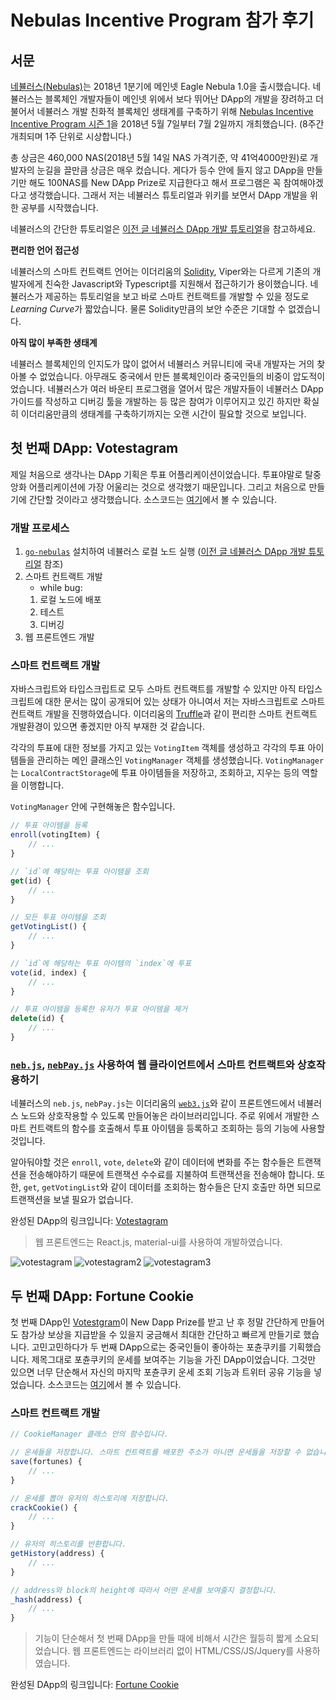 # Nebulas Incentive Program 참가 후기

## 서문

[네뷸러스(Nebulas)](https://nebulas.io/kr)는 2018년 1분기에 메인넷 Eagle Nebula 1.0을 출시했습니다. 네뷸러스는 블록체인 개발자들이 메인넷 위에서 보다 뛰어난 DApp의 개발을 장려하고 더불어서 네뷸러스 개발 친화적 블록체인 생태계를 구축하기 위해 [Nebulas Incentive Incentive Program 시즌 1](https://nebulas.io/incentive.html)을 2018년 5월 7일부터 7월 2일까지 개최했습니다. (8주간 개최되며 1주 단위로 시상합니다.)

총 상금은 460,000 NAS(2018년 5월 14일 NAS 가격기준, 약 41억4000만원)로 개발자의 눈길을 끌만큼 상금은 매우 컸습니다. 게다가 등수 안에 들지 않고 DApp을 만들기만 해도 100NAS를 New DApp Prize로 지급한다고 해서 프로그램은 꼭 참여해야겠다고 생각했습니다. 그래서 저는 네뷸러스 튜토리얼과 위키를 보면서 DApp 개발을 위한 공부를 시작했습니다.

네뷸러스의 간단한 튜토리얼은 [이전 글 네뷸러스 DApp 개발 튜토리얼]()을 참고하세요.

**편리한 언어 접근성**

네뷸러스의 스마트 컨트랙트 언어는 이더리움의 [Solidity](http://solidity.readthedocs.io/en/v0.4.24/), Viper와는 다르게 기존의 개발자에게 친숙한 Javascript와 Typescript를 지원해서 접근하기가 용이했습니다. 네뷸러스가 제공하는 튜토리얼을 보고 바로 스마트 컨트랙트를 개발할 수 있을 정도로 *Learning Curve*가 짧았습니다. 물론 Solidity만큼의 보안 수준은 기대할 수 없겠습니다.

**아직 많이 부족한 생태계**

네뷸러스 블록체인의 인지도가 많이 없어서 네뷸러스 커뮤니티에 국내 개발자는 거의 찾아볼 수 없었습니다. 아무래도 중국에서 만든 블록체인이라 중국인들의 비중이 압도적이었습니다. 네뷸러스가 여러 바운티 프로그램을 열어서 많은 개발자들이 네뷸러스 DApp 가이드를 작성하고 디버깅 툴을 개발하는 등 많은 참여가 이루어지고 있긴 하지만 확실히 이더리움만큼의 생태계를 구축하기까지는 오랜 시간이 필요할 것으로 보입니다.

## 첫 번째 DApp: Votestagram

제일 처음으로 생각나는 DApp 기획은 투표 어플리케이션이었습니다. 투표야말로 탈중앙화 어플리케이션에 가장 어울리는 것으로 생각했기 때문입니다. 그리고 처음으로 만들기에 간단할 것이라고 생각했습니다. 소스코드는 [여기](https://github.com/JonJee/nebulas-voting)에서 볼 수 있습니다.

### 개발 프로세스

1. [`go-nebulas`](https://github.com/nebulasio/go-nebulas) 설치하여 네뷸러스 로컬 노드 실행 ([이전 글 네뷸러스 DApp 개발 튜토리얼]() 참조)
2. 스마트 컨트랙트 개발
    * while bug:
    1. 로컬 노드에 배포
    2. 테스트
    3. 디버깅
3. 웹 프론트엔드 개발

### 스마트 컨트랙트 개발

자바스크립트와 타입스크립트로 모두 스마트 컨트랙트를 개발할 수 있지만 아직 타입스크립트에 대한 문서는 많이 공개되어 있는 상태가 아니여서 저는 자바스크립트로 스마트 컨트랙트 개발을 진행하였습니다. 이더리움의 [Truffle](https://truffleframework.com/)과 같이 편리한 스마트 컨트랙트 개발환경이 있으면 좋겠지만 아직 부재한 것 같습니다.

각각의 투표에 대한 정보를 가지고 있는 `VotingItem` 객체를 생성하고 각각의 투표 아이템들을 관리하는 메인 클래스인 `VotingManager` 객체를 생성했습니다. `VotingManager`는 `LocalContractStorage`에 투표 아이템들을 저장하고, 조회하고, 지우는 등의 역할을 이행합니다.

`VotingManager` 안에 구현해놓은 함수입니다.

```js
// 투표 아이템을 등록
enroll(votingItem) {
    // ...
}

// `id`에 해당하는 투표 아이템을 조회
get(id) {
    // ...
}

// 모든 투표 아이템을 조회
getVotingList() {
    // ...
}

// `id`에 해당하는 투표 아이템의 `index`에 투표
vote(id, index) {
    // ...
}

// 투표 아이템을 등록한 유저가 투표 아이템을 제거
delete(id) {
    // ...
}
```

### [`neb.js`](https://github.com/nebulasio/neb.js), [`nebPay.js`](https://github.com/nebulasio/nebPay) 사용하여 웹 클라이언트에서 스마트 컨트랙트와 상호작용하기

네뷸러스의 `neb.js`, `nebPay.js`는 이더리움의 [`web3.js`](https://web3js.readthedocs.io/en/1.0/)와 같이 프론트엔드에서 네뷸러스 노드와 상호작용할 수 있도록 만들어놓은 라이브러리입니다. 주로 위에서 개발한 스마트 컨트랙트의 함수를 호출해서 투표 아이템을 등록하고 조회하는 등의 기능에 사용할 것입니다.

알아둬야할 것은 `enroll`, `vote`, `delete`와 같이 데이터에 변화를 주는 함수들은 트랜잭션을 전송해야하기 때문에 트랜잭션 수수료를 지불하여 트랜잭션을 전송해야 합니다. 또한, `get`, `getVotingList`와 같이 데이터를 조회하는 함수들은 단지 호출만 하면 되므로 트랜잭션을 보낼 필요가 없습니다.

완성된 DApp의 링크입니다: [Votestagram](https://vote.nasd.app/)

> 웹 프론트엔드는 React.js, material-ui를 사용하여 개발하였습니다.

![votestagram](https://github.com/JonJee/nebulas-voting/blob/master/docs/img/capture_votinglistview.png?raw=true)
![votestagram2](https://github.com/JonJee/nebulas-voting/raw/master/docs/img/capture_voteview.png?raw=true)
![votestagram3](https://github.com/JonJee/nebulas-voting/raw/master/docs/img/capture_votingresult.png?raw=true)

## 두 번째 DApp: Fortune Cookie

첫 번째 DApp인 [Votestgram](https://vote.nasd.app)이 New Dapp Prize를 받고 난 후 정말 간단하게 만들어도 참가상 보상을 지급받을 수 있을지 궁금해서 최대한 간단하고 빠르게 만들기로 했습니다. 고민고민하다가 두 번째 DApp으로는 중국인들이 좋아하는 포츈쿠키를 기획했습니다. 제목그대로 포츈쿠키의 운세를 보여주는 기능을 가진 DApp이었습니다. 그것만 있으면 너무 단순해서 자신의 마지막 포츈쿠키 운세 조회 기능과 트위터 공유 기능을 넣었습니다. 소스코드는 [여기](https://github.com/JonJee/FortuneCookie)에서 볼 수 있습니다.

### 스마트 컨트랙트 개발

```js
// CookieManager 클래스 안의 함수입니다.

// 운세들을 저장합니다. 스마트 컨트랙트를 배포한 주소가 아니면 운세들을 저장할 수 없습니다.
save(fortunes) {
    // ...
}

// 운세를 뽑아 유저의 히스토리에 저장합니다.
crackCookie() {
    // ...
}

// 유저의 히스토리를 반환합니다.
getHistory(address) {
    // ...
}

// address와 block의 height에 따라서 어떤 운세를 보여줄지 결정합니다.
_hash(address) {
    // ...
}
```

> 기능이 단순해서 첫 번째 DApp을 만들 때에 비해서 시간은 월등히 짧게 소요되었습니다. 웹 프론트엔드는 라이브러리 없이 HTML/CSS/JS/Jquery를 사용하였습니다.

완성된 DApp의 링크입니다: [Fortune Cookie](https://cookie.nasd.app/)